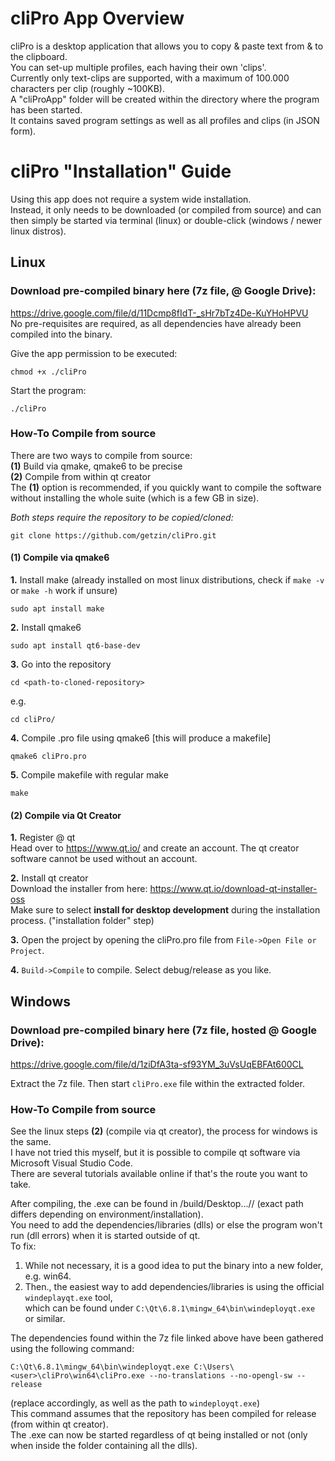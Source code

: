 # cliPro App Overview
cliPro is a desktop application that allows you to copy & paste text from & to the clipboard.  
You can set-up multiple profiles, each having their own 'clips'.  
Currently only text-clips are supported, with a maximum of 100.000 characters per clip (roughly ~100KB).  
A "cliProApp" folder will be created within the directory where the program has been started.  
It contains saved program settings as well as all profiles and clips (in JSON form).  
  
# cliPro "Installation" Guide
Using this app does not require a system wide installation.  
Instead, it only needs to be downloaded (or compiled from source) and can then simply be started via terminal (linux) or double-click (windows / newer linux distros).  
  
## Linux
### Download pre-compiled binary here (7z file, @ Google Drive):  
https://drive.google.com/file/d/11Dcmp8fIdT-_sHr7bTz4De-KuYHoHPVU  
No pre-requisites are required, as all dependencies have already been compiled into the binary.  
  
Give the app permission to be executed:  
```
chmod +x ./cliPro
```
Start the program:  
```
./cliPro
```
  
### How-To Compile from source
There are two ways to compile from source:  
**(1)** Build via qmake, qmake6 to be precise  
**(2)** Compile from within qt creator  
The **(1)** option is recommended, if you quickly want to compile the software without installing the whole suite (which is a few GB in size).  
  
*Both steps require the repository to be copied/cloned:*  
```
git clone https://github.com/getzin/cliPro.git
```
  
#### (1) Compile via qmake6
**1.** Install make (already installed on most linux distributions, check if `make -v` or `make -h` work if unsure)
```
sudo apt install make
```
**2.** Install qmake6
```
sudo apt install qt6-base-dev
```
**3.** Go into the repository
```
cd <path-to-cloned-repository>
```
e.g.
```
cd cliPro/
```
**4.** Compile .pro file using qmake6 [this will produce a makefile]
```
qmake6 cliPro.pro
```
**5.** Compile makefile with regular make
```
make
```
  
#### (2) Compile via Qt Creator
**1.** Register @ qt  
Head over to https://www.qt.io/ and create an account. The qt creator software cannot be used without an account.  
  
**2.** Install qt creator  
Download the installer from here: https://www.qt.io/download-qt-installer-oss  
Make sure to select **install for desktop development** during the installation process. ("installation folder" step)  
  
**3.** Open the project by opening the cliPro.pro file from `File->Open File or Project`.  
  
**4.** `Build->Compile` to compile. Select debug/release as you like.  
  
  
## Windows
### Download pre-compiled binary here (7z file, hosted @ Google Drive):  
https://drive.google.com/file/d/1ziDfA3ta-sf93YM_3uVsUqEBFAt600CL  
  
Extract the 7z file. Then start `cliPro.exe` file within the extracted folder.
  
### How-To Compile from source
See the linux steps **(2)** (compile via qt creator), the process for windows is the same.  
I have not tried this myself, but it is possible to compile qt software via Microsoft Visual Studio Code.  
There are several tutorials available online if that's the route you want to take.  
  
After compiling, the .exe can be found in /build/Desktop.../<release or debug>/ (exact path differs depending on environment/installation).  
You need to add the dependencies/libraries (dlls) or else the program won't run (dll errors) when it is started outside of qt.  
To fix:  
1) While not necessary, it is a good idea to put the binary into a new folder, e.g. win64.  
2) Then., the easiest way to add dependencies/libraries is using the official `windeplayqt.exe` tool,  
which can be found under `C:\Qt\6.8.1\mingw_64\bin\windeployqt.exe` or similar.  
  
The dependencies found within the 7z file linked above have been gathered using the following command:  
```
C:\Qt\6.8.1\mingw_64\bin\windeployqt.exe C:\Users\<user>\cliPro\win64\cliPro.exe --no-translations --no-opengl-sw --release
```
(replace <user> accordingly, as well as the path to `windeployqt.exe`)  
This command assumes that the repository has been compiled for release (from within qt creator).  
The .exe can now be started regardless of qt being installed or not (only when inside the folder containing all the dlls).  